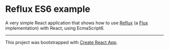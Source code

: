 # Reflux ES6 example

A very simple React application that shows how to use [Reflux](https://github.com/reflux/refluxjs) (a [Flux](https://facebook.github.io/react/blog/2014/05/06/flux.html) implementation) with React, using EcmaScript6.

---

This project was bootstrapped with [Create React App](https://github.com/facebookincubator/create-react-app).
